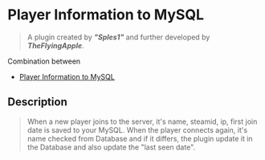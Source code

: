# Player Information to MySQL

> A plugin created by ***"Sples1"*** and further developed by ***TheFlyingApple***.

Combination between
- [Player Information to MySQL](https://forums.alliedmods.net/showthread.php?p=2701382)

## Description

> When a new player joins to the server, it's name, steamid, ip, first join date is saved to your MySQL. When the player connects again, it's name checked from Database and if it differs, the plugin update it in the Database and also update the "last seen date".